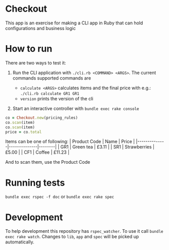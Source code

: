 # Checkout

This app is an exercise for making a CLI app in Ruby that can hold configurations and business logic

# How to run

There are two ways to test it:
1. Run the CLI application with `./cli.rb <COMMAND> <ARGS>`.
    The current commands supported commands are
    * `calculate <ARGS>` calculates items and the final price with e.g.: `./cli.rb calculate GR1 GR1`
    *  `version` prints the version of the cli

2. Start an interactive controller with `bundle exec rake console` 
```ruby
co = Checkout.new(pricing_rules)
co.scan(item)
co.scan(item)
price = co.total
```


Items can be one of following:
| Product Code | Name         | Price  |
|--------------|--------------|--------|
| GR1          | Green tea    | £3.11  |
| SR1          | Strawberries | £5.00  |
| CF1          | Coffee       | £11.23 |

And to scan them, use the Product Code

# Running tests
`bundle exec rspec -f doc` or `bundle exec rake spec`

# Development
To help development this repository has `rspec_watcher`. To use it call `bundle exec rake watch`. Changes to `lib`, `app` and `spec` will be picked up automatically.
